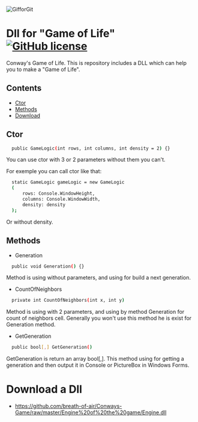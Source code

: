 ![GifforGit](https://user-images.githubusercontent.com/68646886/89990773-dab2f880-dca8-11ea-8b20-0ceb41510729.gif)

# Dll for "Game of Life" <a href="https://github.com/breath-of-air/Conways-Game/blob/master/LICENSE"><img alt="GitHub license" src="https://img.shields.io/github/license/breath-of-air/Conways-Game"></a>

Conway's Game of Life. This is repository includes a DLL which can help you to make a "Game of Life". 

## Contents
- [Ctor](#Ctor)
- [Methods](#Methods)
- [Download](#download-a-dll)

## Ctor

```sh
  public GameLogic(int rows, int columns, int density = 2) {}
```
You can use ctor with 3 or 2 parameters without them you can't.

For exemple you can call ctor like that:
```sh
  static GameLogic gameLogic = new GameLogic
  (
      rows: Console.WindowHeight,
      columns: Console.WindowWidth,
      density: density
  );
```
Or without density.

## Methods

- Generation
```sh
  public void Generation() {}
```
Method is using without parameters, and using for build a next generation.

- CountOfNeighbors

```sh
  private int CountOfNeighbors(int x, int y)
```
Method is using with 2 parameters, and using by method Generation for count of neighbors cell.
Generally you won't use this method he is exist for Generation method.

- GetGeneration

```sh
  public bool[,] GetGeneration()
```
GetGeneration is return an array bool[,]. This method using for getting a generation and then output it in Console or PictureBox in Windows Forms.

# Download a Dll
- https://github.com/breath-of-air/Conways-Game/raw/master/Engine%20of%20the%20game/Engine.dll

